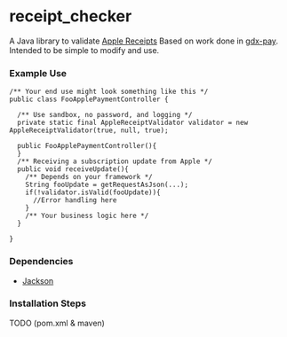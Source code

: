 # receipt_checker
A Java library to validate [Apple Receipts](https://developer.apple.com/library/content/releasenotes/General/ValidateAppStoreReceipt/Introduction.html)
Based on work done in [gdx-pay](https://github.com/libgdx/gdx-pay).
Intended to be simple to modify and use.
 
### Example Use
```
/** Your end use might look something like this */
public class FooApplePaymentController {

  /** Use sandbox, no password, and logging */ 
  private static final AppleReceiptValidator validator = new AppleReceiptValidator(true, null, true);
  
  public FooApplePaymentController(){
  }
  /** Receiving a subscription update from Apple */ 
  public void receiveUpdate(){
    /** Depends on your framework */
    String fooUpdate = getRequestAsJson(...);
    if(!validator.isValid(fooUpdate)){
      //Error handling here
    }
    /** Your business logic here */
  }
  
}
```

### Dependencies
- [Jackson](https://github.com/FasterXML/jackson)

### Installation Steps
TODO (pom.xml & maven)
